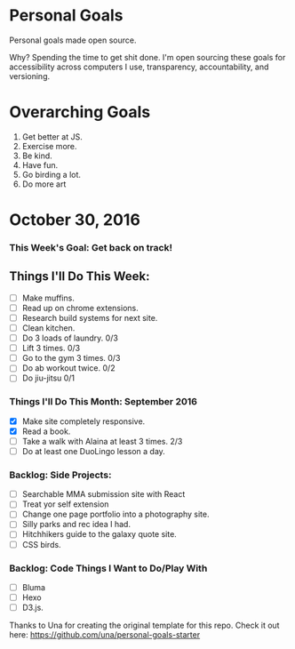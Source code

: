 Personal Goals
==============

Personal goals made open source.

Why? Spending the time to get shit done. I'm open sourcing these goals for accessibility across computers I use, transparency, accountability, and versioning.

# Overarching Goals

1. Get better at JS.
2. Exercise more.
3. Be kind.
4. Have fun.
5. Go birding a lot.
6. Do more art

# October 30, 2016

### This Week's Goal: Get back on track!

## Things I'll Do This Week:

- [ ] Make muffins.
- [ ] Read up on chrome extensions.
- [ ] Research build systems for next site.
- [ ] Clean kitchen.
- [ ] Do 3 loads of laundry. 0/3
- [ ] Lift 3 times.  0/3
- [ ] Go to the gym 3 times. 0/3
- [ ] Do ab workout twice. 0/2
- [ ] Do jiu-jitsu 0/1

### Things I'll Do This Month: September 2016

- [x] Make site completely responsive.
- [x] Read a book.
- [ ] Take a walk with Alaina at least 3 times. 2/3
- [ ] Do at least one DuoLingo lesson a day.

### Backlog: Side Projects:

- [ ] Searchable MMA submission site with React
- [ ] Treat yor self extension
- [ ] Change one page portfolio into a photography site.
- [ ] Silly parks and rec idea I had.
- [ ] Hitchhikers guide to the galaxy quote site.
- [ ] CSS birds.

### Backlog: Code Things I Want to Do/Play With

- [ ] Bluma
- [ ] Hexo
- [ ] D3.js.

Thanks to Una for creating the original template for this repo. Check it out here: https://github.com/una/personal-goals-starter